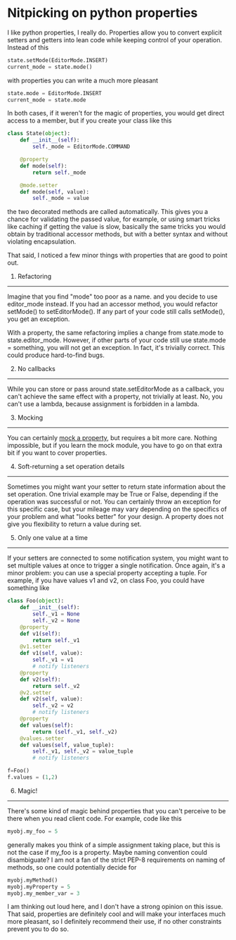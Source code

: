 Nitpicking on python properties
===============================

I like python properties, I really do. Properties allow you to convert
explicit setters and getters into lean code while keeping control of
your operation. Instead of this

```python
state.setMode(EditorMode.INSERT)
current_mode = state.mode()
```

with properties you can write a much more pleasant

```python
state.mode = EditorMode.INSERT
current_mode = state.mode
```

In both cases, if it weren\'t for the magic of properties, you would get
direct access to a member, but if you create your class like this

```python
class State(object):
    def __init__(self):
        self._mode = EditorMode.COMMAND

    @property
    def mode(self):
        return self._mode

    @mode.setter
    def mode(self, value):
        self._mode = value
```

the two decorated methods are called automatically. This gives you a
chance for validating the passed value, for example, or using smart
tricks like caching if getting the value is slow, basically the same
tricks you would obtain by traditional accessor methods, but with a
better syntax and without violating encapsulation.

That said, I noticed a few minor things with properties that are good to
point out.

1. Refactoring
--------------

Imagine that you find \"mode\" too poor as a name. and you decide to use
editor\_mode instead. If you had an accessor method, you would refactor
setMode() to setEditorMode(). If any part of your code still calls
setMode(), you get an exception.

With a property, the same refactoring implies a change from state.mode
to state.editor\_mode. However, if other parts of your code still use
state.mode = something, you will not get an exception. In fact, it\'s
trivially correct. This could produce hard-to-find bugs.

2. No callbacks
---------------

While you can store or pass around state.setEditorMode as a callback,
you can\'t achieve the same effect with a property, not trivially at
least. No, you can\'t use a lambda, because assignment is forbidden in a
lambda.

3. Mocking
----------

You can certainly [mock a
property](https://docs.python.org/3/library/unittest.mock.html#unittest.mock.PropertyMock),
but requires a bit more care. Nothing impossible, but if you learn the
mock module, you have to go on that extra bit if you want to cover
properties.

4. Soft-returning a set operation details
-----------------------------------------

Sometimes you might want your setter to return state information about
the set operation. One trivial example may be True or False, depending
if the operation was successful or not. You can certainly throw an
exception for this specific case, but your mileage may vary depending on
the specifics of your problem and what \"looks better\" for your design.
A property does not give you flexibility to return a value during set.

5. Only one value at a time
---------------------------

If your setters are connected to some notification system, you might
want to set multiple values at once to trigger a single notification.
Once again, it\'s a minor problem: you can use a special property
accepting a tuple. For example, if you have values v1 and v2, on class
Foo, you could have something like

```python
class Foo(object): 
    def __init__(self): 
        self._v1 = None 
        self._v2 = None 
    @property 
    def v1(self): 
        return self._v1 
    @v1.setter 
    def v1(self, value): 
        self._v1 = v1 
        # notify listeners 
    @property 
    def v2(self): 
        return self._v2 
    @v2.setter 
    def v2(self, value): 
        self._v2 = v2 
        # notify listeners 
    @property 
    def values(self): 
        return (self._v1, self._v2) 
    @values.setter 
    def values(self, value_tuple): 
        self._v1, self._v2 = value_tuple 
        # notify listeners 

f=Foo() 
f.values = (1,2)
```

6. Magic!
---------

There\'s some kind of magic behind properties that you can\'t perceive
to be there when you read client code. For example, code like this

```python
myobj.my_foo = 5
```

generally makes you think of a simple assignment taking place, but this
is not the case if my\_foo is a property. Maybe naming convention could
disambiguate? I am not a fan of the strict PEP-8 requirements on naming
of methods, so one could potentially decide for

```python
myobj.myMethod()
myobj.myProperty = 5
myobj.my_member_var = 3
```

I am thinking out loud here, and I don\'t have a strong opinion on this
issue. That said, properties are definitely cool and will make your
interfaces much more pleasant, so I definitely recommend their use, if
no other constraints prevent you to do so.
